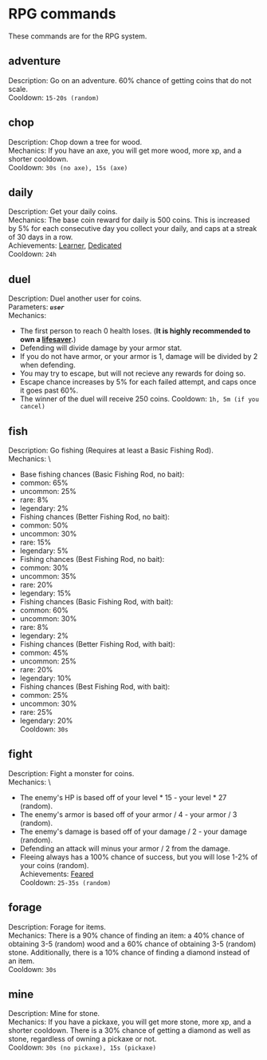 # RPG commands
These commands are for the RPG system.

## adventure
Description: Go on an adventure. 60% chance of getting coins that do not scale. \
Cooldown: `15-20s (random)`

## chop
Description: Chop down a tree for wood. \
Mechanics: If you have an axe, you will get more wood, more xp, and a shorter cooldown. \
Cooldown: `30s (no axe), 15s (axe)`

## daily
Description: Get your daily coins. \
Mechanics: The base coin reward for daily is 500 coins. This is increased by 5% for each consecutive day you collect your daily, and caps at a streak of 30 days in a row. \
Achievements: [Learner](/achievements?id=it-begins), [Dedicated](/achievements?id=dedicated) \
Cooldown: `24h`

## duel
Description: Duel another user for coins. \
Parameters: ***`user`*** \
Mechanics:
- The first person to reach 0 health loses. (**It is highly recommended to own a [lifesaver](/docs/items/).**)
- Defending will divide damage by your armor stat.
- If you do not have armor, or your armor is 1, damage will be divided by 2 when defending.
- You may try to escape, but will not recieve any rewards for doing so.
- Escape chance increases by 5% for each failed attempt, and caps once it goes past 60%.
- The winner of the duel will receive 250 coins.
Cooldown: `1h, 5m (if you cancel)`

## fish
Description: Go fishing (Requires at least a Basic Fishing Rod). \
Mechanics: \
- Base fishing chances (Basic Fishing Rod, no bait):
 - common: 65%
 - uncommon: 25%
 - rare: 8%
 - legendary: 2%
- Fishing chances (Better Fishing Rod, no bait):
 - common: 50%
 - uncommon: 30%
 - rare: 15%
 - legendary: 5%
- Fishing chances (Best Fishing Rod, no bait):
 - common: 30%
 - uncommon: 35%
 - rare: 20%
 - legendary: 15%
- Fishing chances (Basic Fishing Rod, with bait):
 - common: 60%
 - uncommon: 30%
 - rare: 8%
 - legendary: 2%
- Fishing chances (Better Fishing Rod, with bait):
 - common: 45%
 - uncommon: 25%
 - rare: 20%
 - legendary: 10%
- Fishing chances (Best Fishing Rod, with bait):
 - common: 25%
 - uncommon: 30%
 - rare: 25%
 - legendary: 20% \
Cooldown: `30s`

## fight
Description: Fight a monster for coins. \
Mechanics: \
- The enemy's HP is based off of your level * 15 - your level * 27 (random).
- The enemy's armor is based off of your armor / 4 - your armor / 3 (random).
- The enemy's damage is based off of your damage / 2 - your damage (random).
- Defending an attack will minus your armor / 2 from the damage.
- Fleeing always has a 100% chance of success, but you will lose 1-2% of your coins (random). \
Achievements: [Feared](/achievements?id=feared) \
Cooldown: `25-35s (random)`

## forage
Description: Forage for items. \
Mechanics: There is a 90% chance of finding an item: a 40% chance of obtaining 3-5 (random) wood and a 60% chance of obtaining 3-5 (random) stone. Additionally, there is a 10% chance of finding a diamond instead of an item. \
Cooldown: `30s`

## mine
Description: Mine for stone. \
Mechanics: If you have a pickaxe, you will get more stone, more xp, and a shorter cooldown. There is a 30% chance of getting a diamond as well as stone, regardless of owning a pickaxe or not.\
Cooldown: `30s (no pickaxe), 15s (pickaxe)`